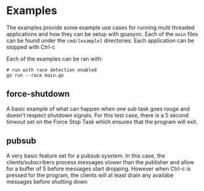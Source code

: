 # Examples

The examples provide some example use cases for running multi threaded applications
and how they can be setup with goasync. Each of the `main` files can be found under
the `cmd/[example]` directories. Each application can be stopped with Ctrl-c

Each of the examples can be ran with:
```
# run with race detection enabled
go run --race main.go
```

## force-shutdown

A basic example of what can happen when one sub task goes rouge and doesn't respect shutdown signals.
For this test case, there is a 5 second timeout set on the Force Stop Task which ensures that the
program will exit.

## pubsub

A very basic feature set for a pubsub sysstem. In this case, the clients/subscribers process messages
slower than the publisher and allow for a buffer of 5 before messages start dropping. However when
Ctrl-c is pressed for the program, the clients will at least drain any availabe messages before shutting down
